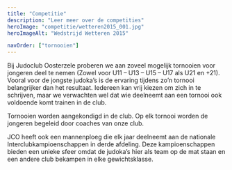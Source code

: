 ```yaml
---
title: "Competitie"
description: "Leer meer over de competities"
heroImage: "competitie/wetteren2015_001.jpg"
heroImageAlt: "Wedstrijd Wetteren 2015"

navOrder: ["tornooien"]
---
```


Bij Judoclub Oosterzele proberen we aan zoveel mogelijk tornooien voor jongeren deel te nemen (Zowel voor U11 – U13 – U15 – U17 als U21 en +21). Vooral voor de jongste judoka’s is de ervaring tijdens zo’n tornooi belangrijker dan het resultaat. Iedereen kan vrij kiezen om zich in te schrijven, maar we verwachten wel dat wie deelneemt aan een tornooi ook voldoende komt trainen in de club.

Tornooien worden aangekondigd in de club. Op elk tornooi worden de jongeren begeleid door coaches van onze club.

JCO heeft ook een mannenploeg die elk jaar deelneemt aan de nationale Interclubkampioenschappen in derde afdeling. Deze kampioenschappen bieden een unieke sfeer omdat de judoka’s hier als team op de mat staan en een andere club bekampen in elke gewichtsklasse.
